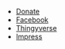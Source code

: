 * [Donate](https://www.paypal.com/cgi-bin/webscr?cmd=_s-xclick&hosted_button_id=KVCYQ87TFXU7W)
* [Facebook](https://www.facebook.com/groups/126493104851075/)
* [Thingyverse](https://www.thingiverse.com/thing:2791276)
* [Impress](https://www.thingiverse.com/thing:2791276)
